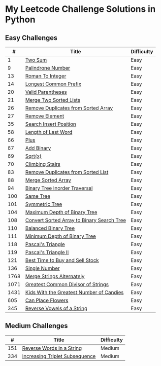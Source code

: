 # My Leetcode Challenge Solutions in Python

## Easy Challenges

| #       |               Title                                                  | Difficulty |
| ------- | ------------------------------------------------------------------   | :-------   |
| 1       |  [Two Sum](https://leetcode.com/problems/two-sum/)                                                         |  Easy      |
| 9       |  [Palindrone Number](https://leetcode.com/problems/palindrone-number/)                                               |  Easy      | 
| 13      |  [Roman To Integer]()                                                |  Easy      | 
| 14      |  [Longest Common Prefix]()                                           |  Easy      | 
| 20      |  [Valid Parentheses]()                                               |  Easy      | 
| 21      |  [Merge Two Sorted Lists]()                                          |  Easy      | 
| 26      |  [Remove Duplicates from Sorted Array]()                             |  Easy      | 
| 27      |  [Remove Element]()                                                  |  Easy      | 
| 35      |  [Search Insert Position]()                                          |  Easy      | 
| 58      |  [Length of Last Word](https://leetcode.com/problems/length-of-last-word/)                                             |  Easy      | 
| 66      |  [Plus](https://leetcode.com/problems/plus-one/)                                                                       |  Easy      | 
| 67     |  [Add Binary](https://leetcode.com/problems/add-binary/)                                                                       |  Easy      | 
| 69     |  [Sqrt(x)](https://leetcode.com/problems/sqrtx/)                                                                       |  Easy      | 
| 70   |  [Climbing Stairs](https://leetcode.com/problems/climbing-stairs/)                                                                       |  Easy      | 
| 83   |  [Remove Duplicates from Sorted List](https://leetcode.com/problems/remove-duplicates-from-sorted-list/)                                                                       |  Easy      | 
| 88   |  [Merge Sorted Array](https://leetcode.com/problems/merge-sorted-array/)                                                                       |  Easy      | 
| 94   |  [Binary Tree Inorder Traversal](https://leetcode.com/problems/binary-tree-inorder-traversal/description/)                                                                       |  Easy      | 
| 100  |  [Same Tree](https://leetcode.com/problems/same-tree/description/)                                                                       |  Easy      | 
| 101 |  [Symmetric Tree](https://leetcode.com/problems/symmetric-tree/description/)                                                                       |  Easy      | 
| 104 |  [Maximum Depth of Binary Tree](https://leetcode.com/problems/maximum-depth-of-binary-tree/description/)                                                                       |  Easy      | 
| 108 |  [ Convert Sorted Array to Binary Search Tree](https://leetcode.com/problems/convert-sorted-array-to-binary-search-tree/description/)                                                                       |  Easy      | 
| 110 |  [  Balanced Binary Tree](https://leetcode.com/problems/balanced-binary-tree/description/)                                                                       |  Easy      | 
| 111 |  [Minimum Depth of Binary Tree](https://leetcode.com/problems/minimum-depth-of-binary-tree/description/)                                                                       |  Easy      | 
| 118 |  [Pascal's Triangle](https://leetcode.com/problems/pascal-triangle/description/)                                                                       |  Easy      | 
| 119 |  [Pascal's Triangle II](https://leetcode.com/problems/pascal-triangle-ii/description/)                                                                       |  Easy      | 
| 121 |  [Best Time to Buy and Sell Stock](https://leetcode.com/problems/best-time-to-buy-and-sell-stock/description/)                                                                       |  Easy      | 
| 136 |  [ Single Number ](https://leetcode.com/problems/single-number/description/)                                                                       |  Easy      | 
| 1768 |  [ Merge Strings Alternately ](https://leetcode.com/problems/merge-strings-alternately/description/)                                                                       |  Easy      | 
| 1071 |  [ Greatest Common Divisor of Strings ](https://leetcode.com/problems/greatest-common-divisor-of-strings/description/)                                                                       |  Easy      | 
| 1431 |  [ Kids With the Greatest Number of Candies ](https://leetcode.com/problems/kids-with-the-greatest-number-of-candies/description/)                                                                       |  Easy      | 
| 605 |  [ Can Place Flowers ](https://leetcode.com/problems/can-place-flowers/description/)                                                                       |  Easy      | 
| 345 |  [ Reverse Vowels of a String ](https://leetcode.com/problems/reverse-vowels-of-a-string/description/)                                                                       |  Easy      | 


## Medium Challenges

| #       |               Title                                                  | Difficulty |
| ------- | ------------------------------------------------------------------   | :-------   |
| 151  |  [ Reverse Words in a String ](https://leetcode.com/problems/reverse-words-in-a-string/)                                                         |  Medium      |
| 334  |  [ Increasing Triplet Subsequence ](https://leetcode.com/problems/increasing-triplet-subsequence/)                                                         |  Medium      |
 
  
